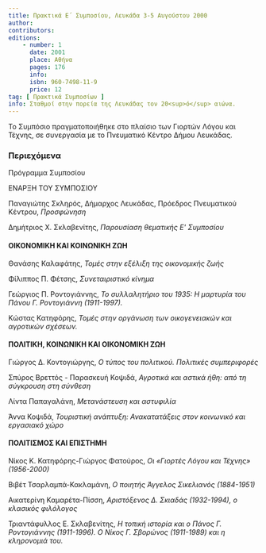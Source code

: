 ```yaml
---
title: Πρακτικά Ε΄ Συμποσίου, Λευκάδα 3-5 Αυγούστου 2000
author: 
contributors: 
editions: 
    - number: 1
      date: 2001
      place: Αθήνα
      pages: 176
      info: 
      isbn: 960-7498-11-9
      price: 12
tag: [ Πρακτικά Συμποσίων ]
info: Σταθμοί στην πορεία της Λευκάδας τον 20<sup>ό</sup> αιώνα.
---
```


Το Συμπόσιο πραγματοποιήθηκε στο πλαίσιο των Γιορτών Λόγου και Τέχνης, σε συνεργασία με το Πνευματικό Κέντρο Δήμου Λευκάδας.

### Περιεχόμενα

Πρόγραμμα Συμποσίου

ΕΝΑΡΞΗ ΤΟΥ ΣΥΜΠΟΣΙΟΥ

Παναγιώτης Σκληρός, Δήμαρχος Λευκάδας, Πρόεδρος Πνευματικού Κέντρου, *Προσφώνηση*

Δημήτριος Χ. Σκλαβενίτης, *Παρουσίαση θεματικής Ε' Συμποσίου*

#### ΟΙΚΟΝΟΜΙΚΗ ΚΑΙ ΚΟΙΝΩΝΙΚΗ ΖΩΗ

Θανάσης Καλαφάτης, *Τομές στην εξέλιξη της οικονομικής ζωής*

Φίλιππος Π. Φέτσης, *Συνεταιριστικό κίνημα*

Γεώργιος Π. Ροντογιάννης, *Το συλλαλητήριο του 1935: Η μαρτυρία του Πάνου Γ. Ροντογιάννη \(1911-1997\).*

Κώστας Κατηφόρης, *Τομές στην οργάνωση των οικογενειακών και αγροτικών σχέσεων.*

#### ΠΟΛΙΤΙΚΗ, ΚΟΙΝΩΝΙΚΗ ΚΑΙ ΟΙΚΟΝΟΜΙΚΗ ΖΩΗ

Γιώργος Δ. Κοντογιώργης, *Ο τύπος του πολιτικού. Πολιτικές συμπεριφορές*

Σπύρος Βρεττός - Παρασκευή Κοψιδά, *Αγροτικά και αστικά ήθη: από τη σύγκρουση στη σύνθεση*

Λίντα Παπαγαλάνη, *Μετανάστευση και αστυφιλία*

Άννα Κοψιδά, *Τουριστική ανάπτυξη: Ανακατατάξεις στον κοινωνικό και εργασιακό χώρο*

#### ΠΟΛΙΤΙΣΜΟΣ ΚΑΙ ΕΠΙΣΤΗΜΗ

Νίκος Κ. Κατηφόρης-Γιώργος Φατούρος, *Οι «Γιορτές Λόγου και Τέχνης» \(1956-2000\)*

Βιβέτ Τσαρλαμπά-Κακλαμάνη, *Ο ποιητής Άγγελος Σικελιανός \(1884-1951\)*

Αικατερίνη Καμαρέτα-Πίσση, *Αριστόξενος Δ. Σκιαδάς \(1932-1994\), ο κλασικός φιλόλογος*

Τριαντάφυλλος Ε. Σκλαβενίτης, *Η τοπική ιστορία και ο Πάνος Γ. Ροντογιάννης \(1911-1996\). Ο Νίκος Γ. Σβορώνος \(1911-1989\) και η κληρονομιά του.*
